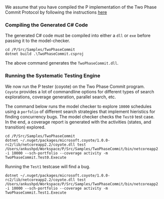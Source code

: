 We assume that you have compiled the P implementation of the Two Phase Commit Protocol by following the instructions [here]()
### Compiling the Generated C# Code
The generated C# code must be compiled into either a `dll` or `exe` before passing it to the model-checker.

```shell
cd /P/Src/Samples/TwoPhaseCommit
dotnet build .\TwoPhaseCommit.csproj 
```

The above command generates the `TwoPhaseCommit.dll`.

### Running the Systematic Testing Engine

We now run the P tester (coyote) on the Two Phase Commit program.
`Coyote` provides a lot of commandline options for different types of search explorations, coverage generation, parallel search, etc.

The command below runs the model checker to explore `10000` schedules using a `porfolio` of different search strategies that implement hieristics for finding concurrency bugs. The model checker checks the `Test0`
test case. In the end, a coverage report is generated with the activities (states, and transition) explored.

```shell
cd /P/Src/Samples/TwoPhaseCommit
dotnet ~/.nuget/packages/microsoft.coyote/1.0.0-rc2/lib/netcoreapp2.2/coyote.dll test /Users/ankushpd/Workspace/P/Src/Samples/TwoPhaseCommit/bin/netcoreapp2.2/Debug/TwoPhaseCommit.dll  -i 10000 --sch-portfolio --coverage activity -m TwoPhaseCommit.Test0.Execute
```

Running the `Test1` testcase will find a bug.

```shell
dotnet ~/.nuget/packages/microsoft.coyote/1.0.0-rc2/lib/netcoreapp2.2/coyote.dll test /Users/ankushpd/Workspace/P/Src/Samples/TwoPhaseCommit/bin/netcoreapp2.2/Debug/TwoPhaseCommit.dll  -i 10000 --sch-portfolio --coverage activity -m TwoPhaseCommit.Test1.Execute
```
